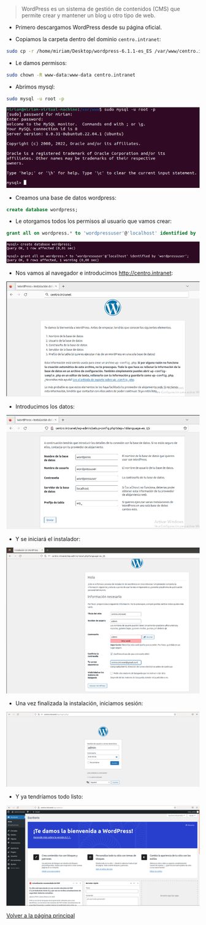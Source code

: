 > WordPress es un sistema de gestión de contenidos (CMS) que permite crear y mantener un blog u otro tipo de web.

- Primero descargamos WordPress desde su página oficial.

- Copiamos la carpeta dentro del dominio `centro.intranet`:

```bash
sudo cp -r /home/miriam/Desktop/wordpress-6.1.1-es_ES /var/www/centro.intranet/
```

- Le damos permisos:

```bash
sudo chown -R www-data:www-data centro.intranet
```

- Abrimos mysql:

```bash
sudo mysql -u root -p
```

![image](/imagenes/6.png)

- Creamos una base de datos wordpress:

```sql
create database wordpress;
```

- Le otorgamos todos los permisos al usuario que vamos crear:

```sql
grant all on wordpress.* to 'wordpressuser'@'localhost' identified by 'wordpressuser';
```

![image](/imagenes/7.png)

- Nos vamos al navegador e introducimos http://centro.intranet:

![image](/imagenes/8.png)

- Introducimos los datos:

![image](/imagenes/9.png)

- Y se iniciará el instalador:

![image](/imagenes/10.png)

- Una vez finalizada la instalación, iniciamos sesión:

![image](/imagenes/11.png)

- Y ya tendríamos todo listo:

![image](/imagenes/12.png)


[Volver a la página principal](../README.md)

